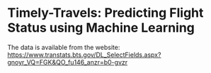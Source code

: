 # Timely-Travels:  Predicting Flight Status using Machine Learning

The data is available from the website: 
https://www.transtats.bts.gov/DL_SelectFields.aspx?gnoyr_VQ=FGK&QO_fu146_anzr=b0-gvzr
